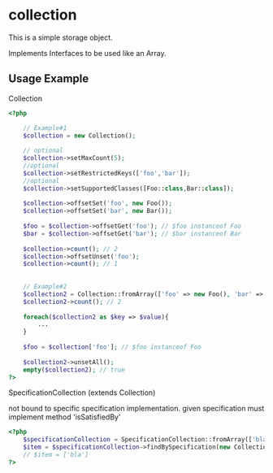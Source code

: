 # collection
This is a simple storage object.

Implements Interfaces to be used like an Array.

Usage Example
-------------
Collection
``` php
<?php

    // Example#1
    $collection = new Collection();
    
    // optional
    $collection->setMaxCount(5);
    //optional
    $collection->setRestrictedKeys(['foo','bar']);
    //optional
    $collection->setSupportedClasses([Foo::class,Bar::class]);
    
    $collection->offsetSet('foo', new Foo());
    $collection->offsetSet('bar', new Bar());
    
    $foo = $collection->offsetGet('foo'); // $foo instanceof Foo
    $bar = $collection->offsetGet('bar'); // $bar instanceof Bar
        
    $collection->count(); // 2
    $collection->offsetUnset('foo');
    $collection->count(); // 1
    
    
    // Example#2
    $collection2 = Collection::fromArray(['foo' => new Foo(), 'bar' => new Bar()]);
    $collection2->count(); // 2
    
    foreach($collection2 as $key => $value){
        ...
    }
    
    $foo = $collection['foo']; // $foo instanceof Foo
    
    $collection2->unsetAll();
    empty($collection2); // true
?>
```
SpecificationCollection (extends Collection)

not bound to specific specification implementation.
given specification must implement method 'isSatisfiedBy'
``` php
<?php
    $specificationCollection = SpecificationCollection::fromArray(['bla',1,new \stdClass()]);
    $item = $specificationCollection->findBySpecification(new CollectionSpecificationTestIsType('string')); 
    // $item = ['bla']  
?>
```    